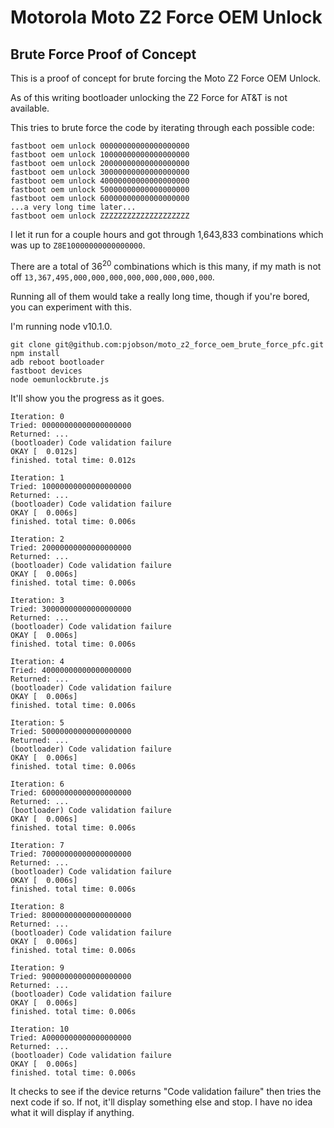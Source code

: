 # Motorola Moto Z2 Force OEM Unlock 

## Brute Force Proof of Concept

This is a proof of concept for brute forcing the Moto Z2 Force OEM Unlock.

As of this writing bootloader unlocking the Z2 Force for AT&T is not available.  

This tries to brute force the code by iterating through each possible code:

    fastboot oem unlock 00000000000000000000
    fastboot oem unlock 10000000000000000000
    fastboot oem unlock 20000000000000000000
    fastboot oem unlock 30000000000000000000
    fastboot oem unlock 40000000000000000000
    fastboot oem unlock 50000000000000000000
    fastboot oem unlock 60000000000000000000
    ...a very long time later...
    fastboot oem unlock ZZZZZZZZZZZZZZZZZZZZ

I let it run for a couple hours and got through 1,643,833 combinations which was up to `Z8E10000000000000000`.

There are a total of 36<sup>20</sup> combinations which is this many, if my math is not off `13,367,495,000,000,000,000,000,000,000,000`.

Running all of them would take a really long time, though if you're bored, you can experiment with this.

I'm running node v10.1.0.

    git clone git@github.com:pjobson/moto_z2_force_oem_brute_force_pfc.git
    npm install
    adb reboot bootloader
    fastboot devices
    node oemunlockbrute.js

It'll show you the progress as it goes.

	Iteration: 0
	Tried: 00000000000000000000
	Returned: ...
	(bootloader) Code validation failure
	OKAY [  0.012s]
	finished. total time: 0.012s

	Iteration: 1
	Tried: 10000000000000000000
	Returned: ...
	(bootloader) Code validation failure
	OKAY [  0.006s]
	finished. total time: 0.006s

	Iteration: 2
	Tried: 20000000000000000000
	Returned: ...
	(bootloader) Code validation failure
	OKAY [  0.006s]
	finished. total time: 0.006s

	Iteration: 3
	Tried: 30000000000000000000
	Returned: ...
	(bootloader) Code validation failure
	OKAY [  0.006s]
	finished. total time: 0.006s

	Iteration: 4
	Tried: 40000000000000000000
	Returned: ...
	(bootloader) Code validation failure
	OKAY [  0.006s]
	finished. total time: 0.006s

	Iteration: 5
	Tried: 50000000000000000000
	Returned: ...
	(bootloader) Code validation failure
	OKAY [  0.006s]
	finished. total time: 0.006s

	Iteration: 6
	Tried: 60000000000000000000
	Returned: ...
	(bootloader) Code validation failure
	OKAY [  0.006s]
	finished. total time: 0.006s

	Iteration: 7
	Tried: 70000000000000000000
	Returned: ...
	(bootloader) Code validation failure
	OKAY [  0.006s]
	finished. total time: 0.006s

	Iteration: 8
	Tried: 80000000000000000000
	Returned: ...
	(bootloader) Code validation failure
	OKAY [  0.006s]
	finished. total time: 0.006s

	Iteration: 9
	Tried: 90000000000000000000
	Returned: ...
	(bootloader) Code validation failure
	OKAY [  0.006s]
	finished. total time: 0.006s

	Iteration: 10
	Tried: A0000000000000000000
	Returned: ...
	(bootloader) Code validation failure
	OKAY [  0.006s]
	finished. total time: 0.006s

It checks to see if the device returns "Code validation failure" then tries the next code if so.  If not, it'll display something else and stop.  I have no idea what it will display if anything.
